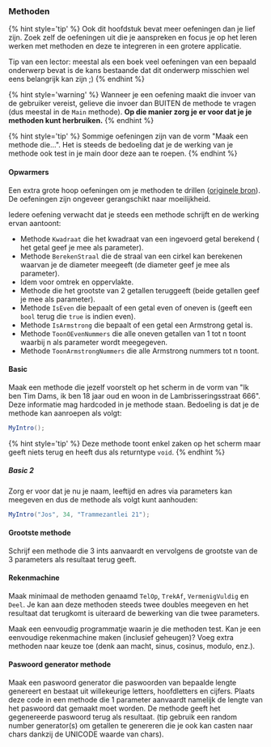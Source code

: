 ### Methoden

{% hint style='tip' %}
Ook dit hoofdstuk bevat meer oefeningen dan je lief zijn. Zoek zelf de oefeningen uit die je aanspreken en focus je op het leren werken met methoden en deze te integreren in een grotere applicatie.

Tip van een lector: meestal als een boek veel oefeningen van een bepaald onderwerp bevat is de kans bestaande dat dit onderwerp misschien wel eens belangrijk kan zijn ;)
{% endhint %}


{% hint style='warning' %}
Wanneer je een oefening maakt die invoer van de gebruiker vereist, gelieve die invoer dan BUITEN de methode te vragen (dus meestal in de ``Main`` methode). 
**Op die manier zorg je er voor dat je je methoden kunt herbruiken.**
{% endhint %}


{% hint style='tip' %}
Sommige oefeningen zijn van de vorm "Maak een methode die...". Het is steeds de bedoeling dat je de werking van je methode ook test in je main door deze aan te roepen.
{% endhint %}


#### Opwarmers
Een extra grote hoop oefeningen om je methoden te drillen ([originele bron](https://codeforwin.org/2016/03/functions-programming-exercises-and-solutions-in-c.html)). De oefeningen zijn ongeveer gerangschikt naar moeilijkheid.

Iedere oefening verwacht dat je steeds een methode schrijft en de werking ervan aantoont:

* Methode ``Kwadraat`` die het kwadraat van een ingevoerd getal berekend ( het getal geef je mee als parameter).
* Methode ``BerekenStraal`` die de straal van een cirkel kan berekenen waarvan je de diameter meegeeft (de diameter geef je mee als parameter).
* Idem voor omtrek en oppervlakte.
* Methode die het grootste van 2 getallen teruggeeft (beide getallen geef je mee als parameter).
* Methode ``IsEven`` die bepaalt of een getal even of oneven is (geeft een ``bool`` terug die ``true`` is indien even).
* Methode ``IsArmstrong`` die bepaalt of een getal een Armstrong getal is.
* Methode ``ToonOEvenNummers`` die alle oneven getallen van 1 tot n toont waarbij n als parameter wordt meegegeven.
* Methode ``ToonArmstrongNummers`` die alle Armstrong nummers tot n toont.


#### Basic
Maak een methode die jezelf voorstelt op het scherm in de vorm van "Ik ben Tim Dams, ik ben 18 jaar oud en woon in de Lambrisseringsstraat 666".
Deze informatie mag hardcoded in je methode staan. Bedoeling is dat je de methode kan aanroepen als volgt:

```java
MyIntro();
```

{% hint style='tip' %}
Deze methode toont enkel zaken op het scherm maar geeft niets terug en heeft dus als returntype ``void``.
{% endhint %}


##### Basic 2

Zorg er voor dat je nu je naam, leeftijd en adres via parameters kan meegeven en dus de methode als volgt kunt aanhouden:

```java
MyIntro("Jos", 34, "Trammezantlei 21");
```

#### Grootste methode
Schrijf een methode die 3 ints aanvaardt en vervolgens de grootste van de 3 parameters als resultaat terug geeft.

#### Rekenmachine
Maak minimaal de methoden genaamd ``TelOp``, ``TrekAf``, ``VermenigVuldig`` en ``Deel``. Je kan aan deze methoden steeds twee doubles meegeven en het resultaat dat terugkomt is uiteraard de bewerking van die twee parameters.

Maak een eenvoudig programmatje waarin je die methoden test. Kan je een eenvoudige rekenmachine maken (inclusief geheugen)? Voeg extra methoden naar keuze toe (denk aan macht, sinus, cosinus, modulo, enz.).

#### Paswoord generator methode
Maak een paswoord generator die paswoorden van bepaalde lengte genereert en bestaat uit willekeurige letters, hoofdletters en cijfers. Plaats deze code in een methode die 1 parameter aanvaardt namelijk de lengte van het paswoord dat gemaakt moet worden. De methode geeft het gegenereerde paswoord terug als resultaat. (tip gebruik een random number generator(s) om getallen te genereren die je ook kan casten naar chars dankzij de UNICODE waarde van chars).
